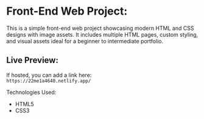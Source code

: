 # Front-End Web Project:
This is a simple front-end web project showcasing modern HTML and CSS designs with image assets. It includes multiple HTML pages, custom styling, and visual assets ideal for a beginner to intermediate portfolio.

## Live Preview:
If hosted, you can add a link here:  
`https://22me1a4640.netlify.app/`

 Technologies Used:
- HTML5
- CSS3


